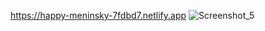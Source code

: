 https://happy-meninsky-7fdbd7.netlify.app
![Screenshot_5](https://user-images.githubusercontent.com/75525090/115995056-5f993480-a5e2-11eb-82cd-6bccecd87738.png)
